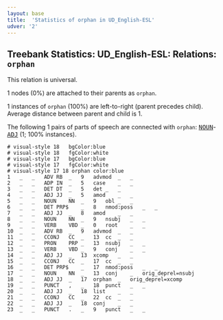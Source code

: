 ```yaml
---
layout: base
title:  'Statistics of orphan in UD_English-ESL'
udver: '2'
---
```


## Treebank Statistics: UD_English-ESL: Relations: `orphan`

This relation is universal.

1 nodes (0%) are attached to their parents as `orphan`.

1 instances of `orphan` (100%) are left-to-right (parent precedes child).
Average distance between parent and child is 1.

The following 1 pairs of parts of speech are connected with `orphan`: <tt><a href="en_esl-pos-NOUN.html">NOUN</a></tt>-<tt><a href="en_esl-pos-ADJ.html">ADJ</a></tt> (1; 100% instances).


~~~ conllu
# visual-style 18	bgColor:blue
# visual-style 18	fgColor:white
# visual-style 17	bgColor:blue
# visual-style 17	fgColor:white
# visual-style 17 18 orphan	color:blue
1	_	_	ADV	RB	_	9	advmod	_	_
2	_	_	ADP	IN	_	5	case	_	_
3	_	_	DET	DT	_	5	det	_	_
4	_	_	ADJ	JJ	_	5	amod	_	_
5	_	_	NOUN	NN	_	9	obl	_	_
6	_	_	DET	PRP$	_	8	nmod:poss	_	_
7	_	_	ADJ	JJ	_	8	amod	_	_
8	_	_	NOUN	NN	_	9	nsubj	_	_
9	_	_	VERB	VBD	_	0	root	_	_
10	_	_	ADV	RB	_	9	advmod	_	_
11	_	_	CCONJ	CC	_	13	cc	_	_
12	_	_	PRON	PRP	_	13	nsubj	_	_
13	_	_	VERB	VBD	_	9	conj	_	_
14	_	_	ADJ	JJ	_	13	xcomp	_	_
15	_	_	CCONJ	CC	_	17	cc	_	_
16	_	_	DET	PRP$	_	17	nmod:poss	_	_
17	_	_	NOUN	NN	_	13	conj	_	orig_deprel=nsubj
18	_	_	ADJ	JJ	_	17	orphan	_	orig_deprel=xcomp
19	_	_	PUNCT	,	_	18	punct	_	_
20	_	_	ADJ	JJ	_	18	list	_	_
21	_	_	CCONJ	CC	_	22	cc	_	_
22	_	_	ADJ	JJ	_	18	conj	_	_
23	_	_	PUNCT	.	_	9	punct	_	_

~~~


